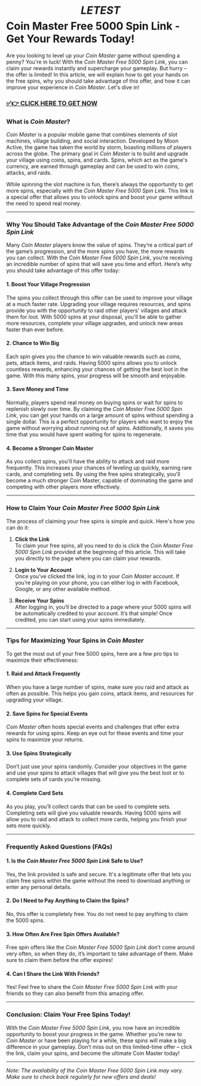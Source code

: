 # $$LETEST$$ Coin Master Free 5000 Spin Link - Get Your Rewards Today!

Are you looking to level up your *Coin Master* game without spending a penny? You're in luck! With the *Coin Master Free 5000 Spin Link*, you can claim your rewards instantly and supercharge your gameplay. But hurry – the offer is limited! In this article, we will explain how to get your hands on the free spins, why you should take advantage of this offer, and how it can improve your experience in *Coin Master*. Let's dive in!

### [✅👉 CLICK HERE TO GET NOW](https://getfreelink.pro/Coin-Master-Free/)

### What is *Coin Master*?

*Coin Master* is a popular mobile game that combines elements of slot machines, village building, and social interaction. Developed by Moon Active, the game has taken the world by storm, boasting millions of players across the globe. The primary goal in *Coin Master* is to build and upgrade your village using coins, spins, and cards. Spins, which act as the game's currency, are earned through gameplay and can be used to win coins, attacks, and raids.

While spinning the slot machine is fun, there’s always the opportunity to get more spins, especially with the *Coin Master Free 5000 Spin Link*. This link is a special offer that allows you to unlock spins and boost your game without the need to spend real money.

---

### Why You Should Take Advantage of the *Coin Master Free 5000 Spin Link*

Many *Coin Master* players know the value of spins. They’re a critical part of the game’s progression, and the more spins you have, the more rewards you can collect. With the *Coin Master Free 5000 Spin Link*, you’re receiving an incredible number of spins that will save you time and effort. Here’s why you should take advantage of this offer today:

#### 1. **Boost Your Village Progression**

The spins you collect through this offer can be used to improve your village at a much faster rate. Upgrading your village requires resources, and spins provide you with the opportunity to raid other players' villages and attack them for loot. With 5000 spins at your disposal, you'll be able to gather more resources, complete your village upgrades, and unlock new areas faster than ever before.

#### 2. **Chance to Win Big**

Each spin gives you the chance to win valuable rewards such as coins, pets, attack items, and raids. Having 5000 spins allows you to unlock countless rewards, enhancing your chances of getting the best loot in the game. With this many spins, your progress will be smooth and enjoyable.

#### 3. **Save Money and Time**

Normally, players spend real money on buying spins or wait for spins to replenish slowly over time. By claiming the *Coin Master Free 5000 Spin Link*, you can get your hands on a large amount of spins without spending a single dollar. This is a perfect opportunity for players who want to enjoy the game without worrying about running out of spins. Additionally, it saves you time that you would have spent waiting for spins to regenerate.

#### 4. **Become a Stronger Coin Master**

As you collect spins, you'll have the ability to attack and raid more frequently. This increases your chances of leveling up quickly, earning rare cards, and completing sets. By using the free spins strategically, you'll become a much stronger Coin Master, capable of dominating the game and competing with other players more effectively.

---

### How to Claim Your *Coin Master Free 5000 Spin Link*

The process of claiming your free spins is simple and quick. Here's how you can do it:

1. **Click the Link**  
   To claim your free spins, all you need to do is click the *Coin Master Free 5000 Spin Link* provided at the beginning of this article. This will take you directly to the page where you can claim your rewards.

2. **Login to Your Account**  
   Once you've clicked the link, log in to your *Coin Master* account. If you’re playing on your phone, you can either log in with Facebook, Google, or any other available method.

3. **Receive Your Spins**  
   After logging in, you’ll be directed to a page where your 5000 spins will be automatically credited to your account. It’s that simple! Once credited, you can start using your spins immediately.

---

### Tips for Maximizing Your Spins in *Coin Master*

To get the most out of your free 5000 spins, here are a few pro tips to maximize their effectiveness:

#### 1. **Raid and Attack Frequently**
When you have a large number of spins, make sure you raid and attack as often as possible. This helps you gain coins, attack items, and resources for upgrading your village.

#### 2. **Save Spins for Special Events**
*Coin Master* often hosts special events and challenges that offer extra rewards for using spins. Keep an eye out for these events and time your spins to maximize your returns.

#### 3. **Use Spins Strategically**
Don’t just use your spins randomly. Consider your objectives in the game and use your spins to attack villages that will give you the best loot or to complete sets of cards you’re missing.

#### 4. **Complete Card Sets**
As you play, you’ll collect cards that can be used to complete sets. Completing sets will give you valuable rewards. Having 5000 spins will allow you to raid and attack to collect more cards, helping you finish your sets more quickly.

---

### Frequently Asked Questions (FAQs)

#### 1. **Is the *Coin Master Free 5000 Spin Link* Safe to Use?**
Yes, the link provided is safe and secure. It's a legitimate offer that lets you claim free spins within the game without the need to download anything or enter any personal details.

#### 2. **Do I Need to Pay Anything to Claim the Spins?**
No, this offer is completely free. You do not need to pay anything to claim the 5000 spins.

#### 3. **How Often Are Free Spin Offers Available?**
Free spin offers like the *Coin Master Free 5000 Spin Link* don’t come around very often, so when they do, it’s important to take advantage of them. Make sure to claim them before the offer expires!

#### 4. **Can I Share the Link With Friends?**
Yes! Feel free to share the *Coin Master Free 5000 Spin Link* with your friends so they can also benefit from this amazing offer.

---

### Conclusion: Claim Your Free Spins Today!

With the *Coin Master Free 5000 Spin Link*, you now have an incredible opportunity to boost your progress in the game. Whether you’re new to *Coin Master* or have been playing for a while, these spins will make a big difference in your gameplay. Don’t miss out on this limited-time offer – click the link, claim your spins, and become the ultimate Coin Master today!

---

*Note: The availability of the *Coin Master Free 5000 Spin Link* may vary. Make sure to check back regularly for new offers and deals!*
